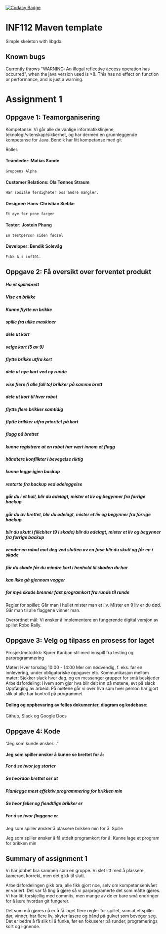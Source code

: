 [![Codacy Badge](https://api.codacy.com/project/badge/Grade/5c80f564765f4fd6a556adad72cfded7)](https://www.codacy.com/gh/inf112-v20/teen_titans?utm_source=github.com&amp;utm_medium=referral&amp;utm_content=inf112-v20/teen_titans&amp;utm_campaign=Badge_Grade)


# INF112 Maven template 
Simple skeleton with libgdx. 


## Known bugs
Currently throws "WARNING: An illegal reflective access operation has occurred", 
when the java version used is >8. This has no effect on function or performance, and is just a warning.



# Assignment 1
## Oppgave 1: Teamorganisering

Kompetanse: Vi går alle de vanlige informatikklinjene, teknologi/vitenskap/sikkerhet, og har dermed en grunnleggende kompetanse for Java.
Bendik har litt kompetanse med git

Roller:
#### Teamleder: Matias Sunde
	Gruppens Alpha
#### Customer Relations: Ola Tønnes Straum
	Har sosiale ferdigheter oss andre mangler.
#### Designer: Hans-Christian Siebke
	Et øye for pene farger
#### Tester: Jostein Phung
	En testperson siden fødsel
#### Developer: Bendik Solevåg
	Fikk A i inf101.

## Oppgave 2: Få oversikt over forventet produkt


##### Ha et spillebrett
##### Vise en brikke
##### Kunne flytte en brikke
##### spille fra ulike maskiner
##### dele ut kort
##### velge kort (5 av 9)
##### flytte brikke utfra kort
##### dele ut nye kort ved ny runde
##### vise flere (i alle fall to) brikker på samme brett
##### dele ut kort til hver robot
##### flytte flere brikker samtidig
##### flytte brikker utfra prioritet på kort
##### flagg på brettet
##### kunne registrere at en robot har vært innom et flagg
##### håndtere konflikter i bevegelse riktig
##### kunne legge igjen backup
##### restarte fra backup ved ødeleggelse
##### går du i et hull, blir du ødelagt, mister et liv og begynner fra forrige backup
##### går du av brettet, blir du ødelagt, mister et liv og begynner fra forrige backup
##### blir du skutt i fillebiter (9 i skade) blir du ødelagt, mister et liv og begynner fra forrige backup
##### vender en robot mot deg ved slutten av en fase blir du skutt og får en i skade
##### får du skade får du mindre kort i henhold til skaden du har
##### kan ikke gå gjennom vegger
##### for mye skade brenner fast programkort fra runde til runde

Regler for spillet:
Går man i hullet mister man et liv.
Mister en 9 liv er du død.
Går man til alle flaggene vinner man.

Overordnet mål: Vi ønsker å implementere en fungerende digital versjon av spillet Robo Rally.

## Oppgave 3: Velg og tilpass en prosess for laget

Prosjektmetodikk: Kjører Kanban stil med innspill fra testing og parprogrammering

Møter: Hver torsdag 10:00 - 14:00
Mer om nødvendig, f. eks. før en innlevering, under obligatoriske oppgaver etc.
Kommunikasjon mellom møter: Sjekker slack hver dag, og en messanger grupper for små beskjeder
Arbeidsfordeling:
Hvem som gjør hva blir delt inn på møtene, evt på slack
Oppfølging av arbeid:
På møtene går vi over hva som hver person har gjort slik at alle har kontroll på programmet
#### Deling og oppbevaring av felles dokumenter, diagram og kodebase:
Github, Slack og Google Docs

## Oppgave 4: Kode

“Jeg som kunde ønsker…”
#### Jeg som spiller ønsker å kunne se brettet for å:
##### For å se hvor jeg starter
##### Se hvordan brettet ser ut
##### Planlegge mest effektiv programmering for brikken min
##### Se hvor feller og fiendtlige brikker er
##### For å se hvor flaggene er

Jeg som spiller ønsker å plassere brikken min for å:
Spille

Jeg som spiller ønsker å få utdelt programkort for å:
Kunne lage et program for brikken min 



## Summary of assignment 1

Vi har jobbet bra sammen som en gruppe. Vi slet litt med å plassere kameraet korrekt, men det gikk til slutt.

Arbeidsfordelingen gikk bra, alle fikk gjort noe, selv om kompetansenivået er variert.
Det var få ting å gjøre så vi parprogramerte det som måtte gjøres.
Vi har litt forskjellig med commits, men mange av de er bare små endringer for å lære hvordan git fungerer.

Det som må gjøres nå er å få laget flere regler for spillet, som at et spiller dør, vinner, har flere liv, skyter
lasere og bånd på gulvet som beveger seg. Det er bedre å få slik til å funke, før en fokuserer på runder, programerings
kort og lignende.
